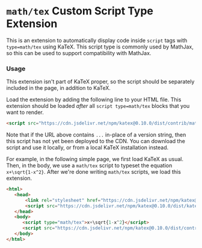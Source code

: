 # `math/tex` Custom Script Type Extension

This is an extension to automatically display code inside `script` tags with `type=math/tex` using KaTeX.
This script type is commonly used by MathJax, so this can be used to support compatibility with MathJax.

### Usage

This extension isn't part of KaTeX proper, so the script should be separately
included in the page, in addition to KaTeX.

Load the extension by adding the following line to your HTML file.
This extension should be loaded *after* all `script type=math/tex` blocks that you want to render.

```html
<script src="https://cdn.jsdelivr.net/npm/katex@0.10.0/dist/contrib/mathtex-script-type.min.js" integrity="sha384-zWYbd0NBwgTsgIdFKVprSfTh1mbMPe5Hz1X3yY4Sd1h/K1cQoUe36OGwAGz/PcDy"></script>
```
Note that if the URL above contains `...` in-place of a version string, then this script has not yet
been deployed to the CDN.
You can download the script and use it locally, or from a local KaTeX installation instead.

For example, in the following simple page, we first load KaTeX as usual.
Then, in the body, we use a `math/tex` script to typeset the equation `x+\sqrt{1-x^2}`.
After we're done writing `math/tex` scripts, we load this extension.

```html
<html>
   <head>
       <link rel="stylesheet" href="https://cdn.jsdelivr.net/npm/katex@0.10.0/dist/katex.min.css" integrity="sha384-9eLZqc9ds8eNjO3TmqPeYcDj8n+Qfa4nuSiGYa6DjLNcv9BtN69ZIulL9+8CqC9Y" crossorigin="anonymous">
       <script src="https://cdn.jsdelivr.net/npm/katex@0.10.0/dist/katex.min.js" integrity="sha384-K3vbOmF2BtaVai+Qk37uypf7VrgBubhQreNQe9aGsz9lB63dIFiQVlJbr92dw2Lx" crossorigin="anonymous"></script>
   </head>
   <body>
      <script type="math/tex">x+\sqrt{1-x^2}</script>
      <script src="https://cdn.jsdelivr.net/npm/katex@0.10.0/dist/contrib/mathtex-script-type.min.js" integrity="sha384-zWYbd0NBwgTsgIdFKVprSfTh1mbMPe5Hz1X3yY4Sd1h/K1cQoUe36OGwAGz/PcDy"></script>
   </body>
</html>
```
